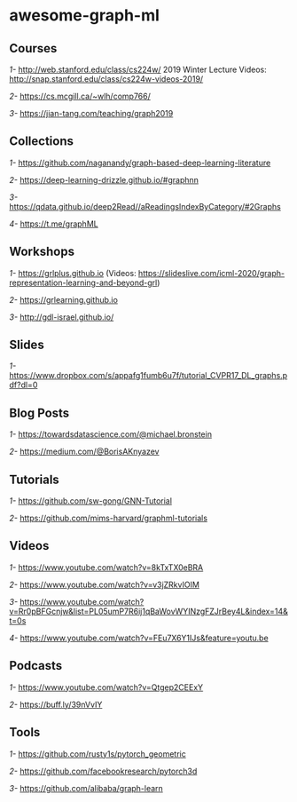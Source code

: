 # awesome-graph-ml

## Courses

*1-* http://web.stanford.edu/class/cs224w/ 2019 Winter Lecture Videos: http://snap.stanford.edu/class/cs224w-videos-2019/ 
     
*2-* https://cs.mcgill.ca/~wlh/comp766/ 

*3-* https://jian-tang.com/teaching/graph2019
  
## Collections

*1-*  https://github.com/naganandy/graph-based-deep-learning-literature 

*2-*  https://deep-learning-drizzle.github.io/#graphnn 

*3-*  https://qdata.github.io/deep2Read//aReadingsIndexByCategory/#2Graphs

*4-*  https://t.me/graphML

## Workshops

*1-* https://grlplus.github.io (Videos: https://slideslive.com/icml-2020/graph-representation-learning-and-beyond-grl)

*2-* https://grlearning.github.io

*3-* http://gdl-israel.github.io/

## Slides

*1-* https://www.dropbox.com/s/appafg1fumb6u7f/tutorial_CVPR17_DL_graphs.pdf?dl=0

## Blog Posts

*1-* https://towardsdatascience.com/@michael.bronstein

*2-* https://medium.com/@BorisAKnyazev

## Tutorials

*1-*  https://github.com/sw-gong/GNN-Tutorial

*2-*  https://github.com/mims-harvard/graphml-tutorials

## Videos

*1-* https://www.youtube.com/watch?v=8kTxTX0eBRA

*2-* https://www.youtube.com/watch?v=v3jZRkvIOIM

*3-* https://www.youtube.com/watch?v=Rr0pBFGcnjw&list=PL05umP7R6ij1qBaWovWYINzgFZJrBey4L&index=14&t=0s 

*4-* https://www.youtube.com/watch?v=FEu7X6Y1IJs&feature=youtu.be

## Podcasts

*1-* https://www.youtube.com/watch?v=Qtgep2CEExY

*2-* https://buff.ly/39nVvIY

## Tools

*1-* https://github.com/rusty1s/pytorch_geometric

*2-*  https://github.com/facebookresearch/pytorch3d

*3-* https://github.com/alibaba/graph-learn

